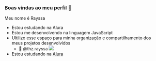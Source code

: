 ### Boas vindas ao meu perfil 🍒

Meu nome é Rayssa 
- Estou estudando na Alura
- Estou me desenvolvendo na linguagem JavaScript
- Ultilizo esse espaço para minha organizaçâo e compartilhamento dos meus projetos desenvolvidos
  - 🌸 @thz.rayssa 
 ![](https://media.tenor.com/c56mUPIqFyUAAAAj/hello-kitty.gif)
- Estou estudando na [Alura](https://www.alura.com.br)
